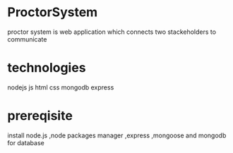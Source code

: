 # ProctorSystem
proctor system is web application which connects two stackeholders to communicate
# technologies
nodejs js html css mongodb express
# prereqisite
install node.js ,node packages manager ,express ,mongoose and mongodb for database
